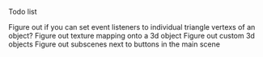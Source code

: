 Todo list

Figure out if you can set event listeners to individual triangle vertexs of an object?
Figure out texture mapping onto a 3d object
Figure out custom 3d objects
Figure out subscenes next to buttons in the main scene